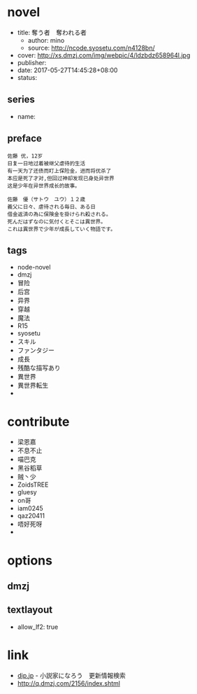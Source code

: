 # novel

- title: 奪う者　奪われる者
  - author: mino
  - source: http://ncode.syosetu.com/n4128bn/
- cover: http://xs.dmzj.com/img/webpic/4/ldzbdz658964l.jpg
- publisher:
- date: 2017-05-27T14:45:28+08:00
- status:

## series

- name:

## preface


```
佐藤 优，12岁
日复一日地过着被继父虐待的生活
有一天为了还债而盯上保险金，进而将优杀了
本应是死了才对,但回过神却发现已身处异世界
这是少年在异世界成长的故事。

佐藤　優（サトウ　ユウ）１２歳　
義父に日々、虐待される毎日、ある日
借金返済の為に保険金を掛けられ殺される。
死んだはずなのに気付くとそこは異世界。
これは異世界で少年が成長していく物語です。
```

## tags

- node-novel
- dmzj
- 冒险
- 后宫
- 异界
- 穿越
- 魔法
- R15
- syosetu
- スキル
- ファンタジー
- 成長
- 残酷な描写あり
- 異世界
- 異世界転生
- 

# contribute

- 梁恩嘉
- 不息不止
- 喵巴克
- 黑谷稻草
- 贼丶少
- ZoidsTREE
- gluesy
- on哥
- iam0245
- qaz20411
- 唔好死呀
- 

# options

## dmzj


## textlayout

- allow_lf2: true

# link

- [dip.jp](https://narou.dip.jp/search.php?text=n4128bn&novel=all&genre=all&new_genre=all&length=0&down=0&up=100) - 小説家になろう　更新情報検索
- http://q.dmzj.com/2156/index.shtml
